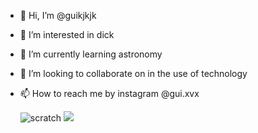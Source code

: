 - 👋 Hi, I’m @guikjkjk
- 👀 I’m interested in dick
- 🌱 I’m currently learning astronomy
- 💞️ I’m looking to collaborate on in the use of technology
- 📫 How to reach me by instagram @gui.xvx

  ![scratch](https://img.shields.io/badge/Scratch-4D97FF?style=for-the-badge&logo=Scratch&logoColor=white)
  <img src="https://img.shields.io/badge/JavaScript-323330?style=for-the-badge&logo=javascript&logoColor=F7DF1E">

